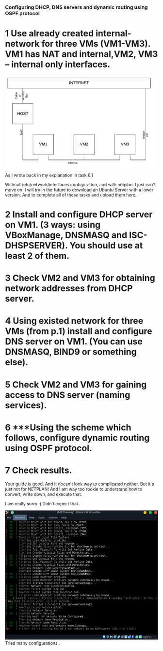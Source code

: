 ### Configuring DHCP, DNS servers and dynamic routing using OSPF protocol


# 1 Use already created internal-network for three VMs (VM1-VM3). VM1 has NAT and internal,VM2, VM3 – internal only interfaces.
  ![alt text](images/2.png)

As I wrote back in my explanation in task 6.1

Without /etc/network/interfaces configuration, and with netplan. I just can't move on. I will try in the future to download an Ubuntu Server with a lower version. And to complete all of these tasks and upload them here.

# 2 Install and configure DHCP server on VM1. (3 ways: using VBoxManage, DNSMASQ and ISC-DHSPSERVER). You should use at least 2 of them.

# 3 Check VM2 and VM3 for obtaining network addresses from DHCP server.

# 4 Using existed network for three VMs (from p.1) install and configure DNS server on VM1. (You can use DNSMASQ, BIND9 or something else).

# 5 Check VM2 and VM3 for gaining access to DNS server (naming services).

# 6 ***Using the scheme which follows, configure dynamic routing using OSPF protocol.

# 7 Check results.
  
Your guide is good. And it doesn't look way to complicated neither.
But it's just not for NETPLAN!
And I am way too rookie to understand how to convert, write down, and execute that. 

I am really sorry :( Didn't expect that..

  ![alt text](images/1.png)
Tried many configurations..  


